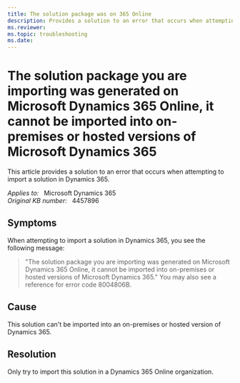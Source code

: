 ```yaml
---
title: The solution package was on 365 Online
description: Provides a solution to an error that occurs when attempting to import a solution in Dynamics 365.
ms.reviewer: 
ms.topic: troubleshooting
ms.date: 
---
```

# The solution package you are importing was generated on Microsoft Dynamics 365 Online, it cannot be imported into on-premises or hosted versions of Microsoft Dynamics 365

This article provides a solution to an error that occurs when attempting to import a solution in Dynamics 365.

_Applies to:_ &nbsp; Microsoft Dynamics 365  
_Original KB number:_ &nbsp; 4457896

## Symptoms

When attempting to import a solution in Dynamics 365, you see the following message:

> "The solution package you are importing was generated on Microsoft Dynamics 365 Online, it cannot be imported into on-premises or hosted versions of Microsoft Dynamics 365."
You may also see a reference for error code 8004806B.

## Cause

This solution can't be imported into an on-premises or hosted version of Dynamics 365.

## Resolution

Only try to import this solution in a Dynamics 365 Online organization.

